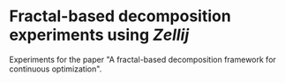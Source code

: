 # Fractal-based decomposition experiments using *Zellij*
Experiments for the paper "A fractal-based decomposition framework for continuous optimization".
